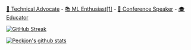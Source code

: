 [:scroll: Technical Advocate](https://www.linkedin.com/in/peckjon/) - [:books: ML Enthusiast](https://web.archive.org/web/20210411095903/https://algorithmia.com/blog/author/jpeck)[[1]](https://www.tableau.com/blog/enrich-data-tableau-machine-learning-using-algorithmia) - [:movie_camera: Conference Speaker](https://www.youtube.com/playlist?list=PLtKhCBMhTy5WXu7R-LtnaEwU7bIbeLM5-) - [:mortar_board: Educator](https://www.manning.com/liveproject/upd-training-and-deploying-an-ml-model-as-a-microservice?a_aid=peckjon&a_bid=800e1f53)

[![GitHub Streak](https://github-readme-streak-stats.herokuapp.com/?user=peckjon)](https://git.io/streak-stats)

[![Peckjon's github stats](https://github-readme-stats.vercel.app/api?username=peckjon&count_private=true&hide=contribs&show_icons=true&)](https://github.com/anuraghazra/github-readme-stats)
